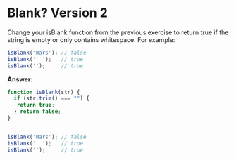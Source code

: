 # Blank? Version 2

Change your isBlank function from the previous exercise to return true if the string is empty or only contains whitespace. For example:

```js
isBlank('mars'); // false
isBlank('  ');   // true
isBlank('');     // true
```

**Answer:**

```js
function isBlank(str) {
  if (str.trim() === "") {
   return true;
  } return false;
}


isBlank('mars'); // false
isBlank('  ');   // true
isBlank('');     // true
```
